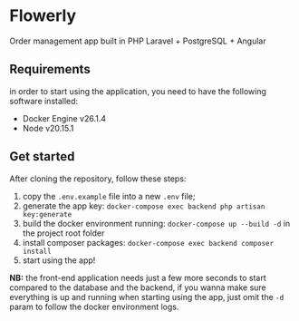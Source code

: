 # Flowerly

Order management app built in PHP Laravel + PostgreSQL + Angular

## Requirements

in order to start using the application, you need to have the following software installed:

- Docker Engine v26.1.4
- Node v20.15.1

## Get started

After cloning the repository, follow these steps:

1. copy the `.env.example` file into a new `.env` file;
2. generate the app key: `docker-compose exec backend php artisan key:generate`
3. build the docker environment running: `docker-compose up --build -d` in the project root folder
4. install composer packages: `docker-compose exec backend composer install`
5. start using the app!

<strong>NB:</strong> the front-end application needs just a few more seconds to start compared to the database and the backend, if you wanna make sure everything is up and running when starting using the app, just omit the `-d` param to follow the docker environment logs.
